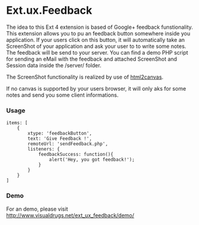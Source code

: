 Ext.ux.Feedback
===============

The idea to this Ext 4 extension is based of Google+ feedback funstionality. This extension allows you to pu an feedback button somewhere inside you application. If your users click on this button, it will automatically take an ScreenShot of your application and ask your user to to write some notes. The feedback will be send to your server. You can find a demo PHP script for sending an eMail with the feedback and attached ScreenShot and Session data inside the /server/ folder.


The ScreenShot functionality is realized by use of <a href="https://raw.github.com/niklasvh/html2canvas/">html2canvas</a>.


If no canvas is supported by your users browser, it will only aks for some notes and send you some client informations.

### Usage ###

    items: [
        {
            xtype: 'feedbackButton',
            text: 'Give Feedback !',
            remoteUrl: 'sendFeedback.php',
            listeners: {
                feedbackSuccess: function(){
                    alert('Hey, you got feedback!');
                }
            }
        }
    ]
    
### Demo ###

For an demo, please visit <a href="http://www.visualdrugs.net/ext_ux_feedback/demo/">http://www.visualdrugs.net/ext_ux_feedback/demo/</a>